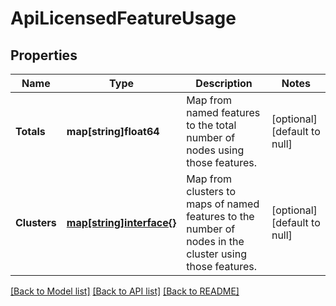 # ApiLicensedFeatureUsage

## Properties
Name | Type | Description | Notes
------------ | ------------- | ------------- | -------------
**Totals** | **map[string]float64** | Map from named features to the total number of nodes using those features. | [optional] [default to null]
**Clusters** | [**map[string]interface{}**](interface{}.md) | Map from clusters to maps of named features to the number of nodes in the cluster using those features. | [optional] [default to null]

[[Back to Model list]](../README.md#documentation-for-models) [[Back to API list]](../README.md#documentation-for-api-endpoints) [[Back to README]](../README.md)

